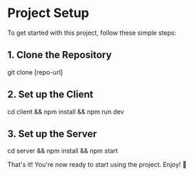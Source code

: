 
# Project Setup

To get started with this project, follow these simple steps:

## 1. Clone the Repository

git clone [repo-url]

## 2. Set up the Client

cd client &&
npm install &&
npm run dev

## 3. Set up the Server

cd server &&
npm install &&
npm start

That's it! You're now ready to start using the project. Enjoy! :rocket:
